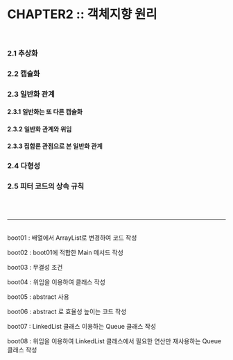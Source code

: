# CHAPTER2 :: 객체지향 원리
<br />

### 2.1 추상화

### 2.2 캡슐화

### 2.3 일반화 관계

 #### 2.3.1 일반화는 또 다른 캡슐화
  
 #### 2.3.2 일반화 관계와 위임
  
 #### 2.3.3 집합론 관점으로 본 일반화 관계

### 2.4 다형성

### 2.5 피터 코드의 상속 규칙
<br /><br />
***
<br />
boot01 : 배열에서 ArrayList로 변경하여 코드 작성

boot02 : boot01에 적합한 Main 메서드 작성

boot03 : 무결성 조건

boot04 : 위임을 이용하여 클래스 작성

boot05 : abstract 사용

boot06 : abstract 로 효율성 높이는 코드 작성

boot07 : LinkedList 클래스 이용하는 Queue 클래스 작성

boot08 : 위임을 이용하여 LinkedList 클래스에서 필요한 연산만 재사용하는 Queue 클래스 작성
